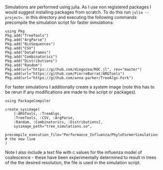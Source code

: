 Simulations are performed using julia. As I use non registered packages I would suggest installing packages from scratch. 
To do this run `julia --project=.` in this directory and executing the following commands
precompile the simulation script for faster simulations:
```
using Pkg
Pkg.add("TreeTools")
Pkg.add("ArgParse")
Pkg.add("BioSequences")
Pkg.add("CSV")
Pkg.add("DataFrames")
Pkg.add("Combinatorics")
Pkg.add("Distributions")
Pkg.add("Random")
Pkg.add(url="https://github.com/diegozea/ROC.jl", rev="master")
Pkg.add(url="https://github.com/PierreBarrat/ARGTools")
Pkg.add(url="https://github.com/anna-parker/TreeAlgs-Fork")
```
For faster simulations I additionally create a system image (note this has to be rerun if any modifications are made to the script or packages).
```
using PackageCompiler

create_sysimage(
    [:ARGTools, :TreeAlgs,
    :TreeTools, :CSV, :ArgParse,
    :Random, :Combinatorics, :Distributions],
    sysimage_path="tree_simulations.so",
    precompile_execution_file="Performance_Influenza/PhyloFormerSimulations.jl" # the new line
)
```
Note I also include a text file with c values for the influenza model of coalescence - these have been experimentally determined 
to result in trees of the the desired resolution, the file is used in the simulation script. 
